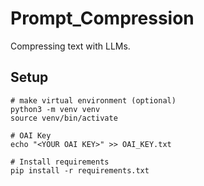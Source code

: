 # Prompt_Compression
Compressing text with LLMs.

## Setup
```
# make virtual environment (optional)
python3 -m venv venv
source venv/bin/activate

# OAI Key
echo "<YOUR OAI KEY>" >> OAI_KEY.txt

# Install requirements
pip install -r requirements.txt
```